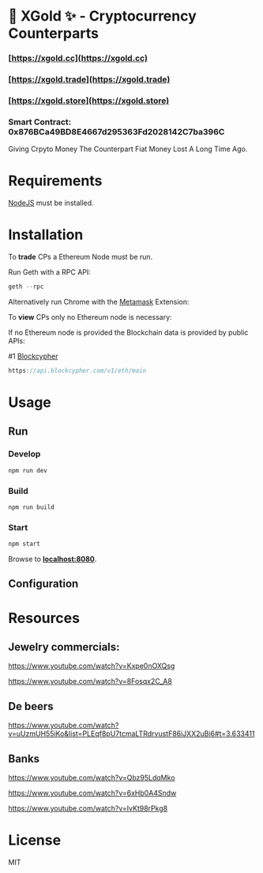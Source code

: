 # 🔑 XGold ✨ - Cryptocurrency Counterparts

### [https://xgold.cc](https://xgold.cc)
### [https://xgold.trade](https://xgold.trade)
### [https://xgold.store](https://xgold.store)

### Smart Contract: 0x876BCa49BD8E4667d295363Fd2028142C7ba396C

Giving Crpyto Money The Counterpart Fiat Money Lost A Long Time Ago.

# Requirements

[NodeJS](https://nodejs.org) must be installed.

# Installation

To **trade** CPs a Ethereum Node must be run.

Run Geth with a RPC API:

```javascript
geth --rpc
```

Alternatively run Chrome with the [Metamask](https://metamask.io/) Extension:


To **view** CPs only no Ethereum node is necessary:

If no Ethereum node is provided the Blockchain data is provided by public APIs:

#1 [Blockcypher](https://www.blockcypher.com/dev/ethereum/#introduction)
```javascript
https://api.blockcypher.com/v1/eth/main
```

# Usage

## Run

### Develop

```javascript
npm run dev
```

### Build

```javascript
npm run build
``` 

### Start

```javascript
npm start
```

Browse to **[localhost:8080](http://localhost:8080)**.

## Configuration


# Resources

## Jewelry commercials:

https://www.youtube.com/watch?v=Kxpe0nOXQsg

https://www.youtube.com/watch?v=8Fosqx2C_A8

## De beers
https://www.youtube.com/watch?v=uUzmUH55iKo&list=PLEqf8pU7tcmaLTRdrvustF86iJXX2uBi6#t=3.633411

## Banks

https://www.youtube.com/watch?v=Qbz95LdqMko

https://www.youtube.com/watch?v=6xHb0A4Sndw

https://www.youtube.com/watch?v=IvKt98rPkg8

# License

MIT
